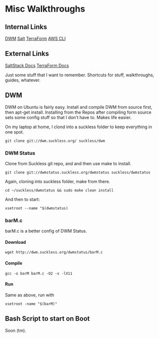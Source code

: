 # Misc Walkthroughs  #

## Internal Links ##

[DWM](https://github.com/luthes/miscdocs/README.md#dwm)
[Salt](https://github.com/luthes/miscdocs/README.md#SaltStack)
[TerraForm](https://github.com/luthes/miscdocs/README.md#Terraform)
[AWS CLI](https://github.com/luthes/miscdocs/README.md#AWSCLI)


## External Links ##

[SaltStack Docs](https://docs.saltstack.com/en/getstarted)
[TerraForm Docs](https://wwww.terraform.io/intro)


Just some stuff that I want to remember. Shortcuts for stuff, walkthroughs, guides, whatever.

## DWM ##

DWM on Ubuntu is fairly easy. Install and compile DWM from source first, then apt-get install. Installing from the Repos after compiling form source sets some config stuff so that I don't have to. Makes life easier.

On my laptop at home, I clond into a suckless folder to keep everything in one spot.

`git clone git://dwm.suckless.org/ suckless/dwm`


### DWM Status ###

Clone from Suckless git repo, and and then use make to install.


`git clone git://dwmstatus.suckless.org/dwmstatus suckless/dwmstatus`

Again, cloning into suckless folder, make from there.


`cd ~/suckless/dwmstatus && sudo make clean install`

And then to start: 

`xsetroot --name "$(dwmstatus)`


### barM.c ###

barM.c is a better config of DWM Status. 

#### Download ####  

`wget http://dwm.suckless.org/dwmstatus/barM.c`

#### Compile ###

`gcc -o barM barM.c -O2 -s -lX11`


#### Run ####

Same as above, run with

`xsetroot -name "$(barM)"`

## Bash Script to start on Boot ##

Soon (tm).
